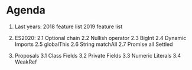 # Agenda
1. Last years:
	2018 feature list
	2019 feature list

2. ES2020:
	2.1 Optional chain
	2.2 Nullish operator
	2.3 BigInt
	2.4 Dynamic Imports
	2.5 globalThis
	2.6 String matchAll
	2.7 Promise all Settled

3. Proposals
	3.1 Class Fields
	3.2 Private Fields
	3.3 Numeric Literals
	3.4 WeakRef
